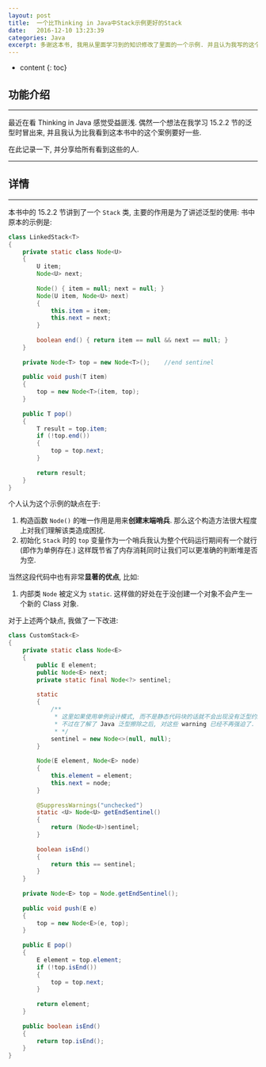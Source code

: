 ```yaml
---
layout: post
title:  一个比Thinking in Java中Stack示例更好的Stack
date:   2016-12-10 13:23:39
categories: Java
excerpt: 多谢这本书, 我用从里面学习到的知识修改了里面的一个示例. 并且认为我写的这个更好.
---
```


* content
{: toc}

## 功能介绍
   
---

最近在看 Thinking in Java 感觉受益匪浅. 偶然一个想法在我学习 15.2.2 节的泛型时冒出来, 并且我认为比我看到这本书中的这个案例要好一些.   
   
在此记录一下, 并分享给所有看到这些的人.   
   
---

## 详情
   
---

本书中的 15.2.2 节讲到了一个 `Stack` 类, 主要的作用是为了讲述泛型的使用: 书中原本的示例是:   
   
``` java
class LinkedStack<T>
{
	private static class Node<U>
	{
		U item;
		Node<U> next;
		
		Node() { item = null; next = null; }
		Node(U item, Node<U> next)
		{
			this.item = item;
			this.next = next;
		}
		
		boolean end() { return item == null && next == null; }
	}
	
	private Node<T> top = new Node<T>();	//end sentinel
	
	public void push(T item)
	{
		top = new Node<T>(item, top);
	}
	
	public T pop()
	{
		T result = top.item;
		if (!top.end())
		{
			top = top.next;
		}
		
		return result;
	}
}
```
   
个人认为这个示例的缺点在于:   
   
1. 构造函数 `Node()` 的唯一作用是用来**创建末端哨兵**. 那么这个构造方法很大程度上对我们理解该类造成困扰.   
2. 初始化 `Stack` 时的 `top` 变量作为一个哨兵我认为整个代码运行期间有一个就行(即作为单例存在.) 这样既节省了内存消耗同时让我们可以更准确的判断堆是否为空.  
   
当然这段代码中也有非常**显著的优点**, 比如:  
   
1. 内部类 `Node` 被定义为 `static`. 这样做的好处在于没创建一个对象不会产生一个新的 Class<Node> 对象.   
   
对于上述两个缺点, 我做了一下改进:   
   
``` java
class CustomStack<E>
{
	private static class Node<E>
	{
		public E element;
		public Node<E> next;
		private static final Node<?> sentinel;
		
		static
		{
			/**
			 * 这里如果使用单例设计模式, 而不是静态代码块的话就不会出现没有泛型约束的 Warning. 
			 * 不过在了解了 Java 泛型擦除之后, 对这些 warning 已经不再强迫了.
			 * */
			sentinel = new Node<>(null, null);
		}
		
		Node(E element, Node<E> node)
		{
			this.element = element;
			this.next = node;
		}
		
		@SuppressWarnings("unchecked")
		static <U> Node<U> getEndSentinel()
		{
			return (Node<U>)sentinel;
		}
		
		boolean isEnd()
		{
			return this == sentinel;
		}
	}
	
	private Node<E> top = Node.getEndSentinel();
	
	public void push(E e)
	{
		top = new Node<E>(e, top);
	}
	
	public E pop()
	{
		E element = top.element;
		if (!top.isEnd())
		{
			top = top.next;
		}
		
		return element;
	}
	
	public boolean isEnd()
	{
		return top.isEnd();
	}
}
```